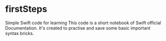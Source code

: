 # firstSteps
Simple Swift code for learning
This code is a short notebook of Swift official Documentation. It's created to practise and save some basic important syntax bricks.
